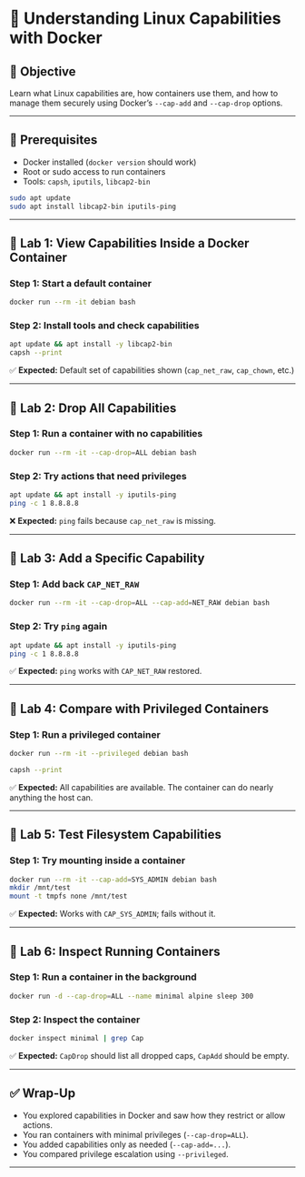 # 🧪 Understanding Linux Capabilities with Docker

## 🎯 Objective
Learn what Linux capabilities are, how containers use them, and how to manage them securely using Docker’s `--cap-add` and `--cap-drop` options.

---

## 🧰 Prerequisites

- Docker installed (`docker version` should work)
- Root or sudo access to run containers
- Tools: `capsh`, `iputils`, `libcap2-bin`

```bash
sudo apt update
sudo apt install libcap2-bin iputils-ping
```

---

## 🔹 Lab 1: View Capabilities Inside a Docker Container

### Step 1: Start a default container

```bash
docker run --rm -it debian bash
```

### Step 2: Install tools and check capabilities

```bash
apt update && apt install -y libcap2-bin
capsh --print
```

✅ **Expected:** Default set of capabilities shown (`cap_net_raw`, `cap_chown`, etc.)

---

## 🔹 Lab 2: Drop All Capabilities

### Step 1: Run a container with no capabilities

```bash
docker run --rm -it --cap-drop=ALL debian bash
```

### Step 2: Try actions that need privileges

```bash
apt update && apt install -y iputils-ping
ping -c 1 8.8.8.8
```

❌ **Expected:** `ping` fails because `cap_net_raw` is missing.

---

## 🔹 Lab 3: Add a Specific Capability

### Step 1: Add back `CAP_NET_RAW`

```bash
docker run --rm -it --cap-drop=ALL --cap-add=NET_RAW debian bash
```

### Step 2: Try `ping` again

```bash
apt update && apt install -y iputils-ping
ping -c 1 8.8.8.8
```

✅ **Expected:** `ping` works with `CAP_NET_RAW` restored.

---

## 🔹 Lab 4: Compare with Privileged Containers

### Step 1: Run a privileged container

```bash
docker run --rm -it --privileged debian bash
```

```bash
capsh --print
```

✅ **Expected:** All capabilities are available. The container can do nearly anything the host can.

---

## 🔹 Lab 5: Test Filesystem Capabilities

### Step 1: Try mounting inside a container

```bash
docker run --rm -it --cap-add=SYS_ADMIN debian bash
mkdir /mnt/test
mount -t tmpfs none /mnt/test
```

✅ **Expected:** Works with `CAP_SYS_ADMIN`; fails without it.

---

## 🔹 Lab 6: Inspect Running Containers

### Step 1: Run a container in the background

```bash
docker run -d --cap-drop=ALL --name minimal alpine sleep 300
```

### Step 2: Inspect the container

```bash
docker inspect minimal | grep Cap
```

✅ **Expected:** `CapDrop` should list all dropped caps, `CapAdd` should be empty.

---

## ✅ Wrap-Up

- You explored capabilities in Docker and saw how they restrict or allow actions.
- You ran containers with minimal privileges (`--cap-drop=ALL`).
- You added capabilities only as needed (`--cap-add=...`).
- You compared privilege escalation using `--privileged`.

---